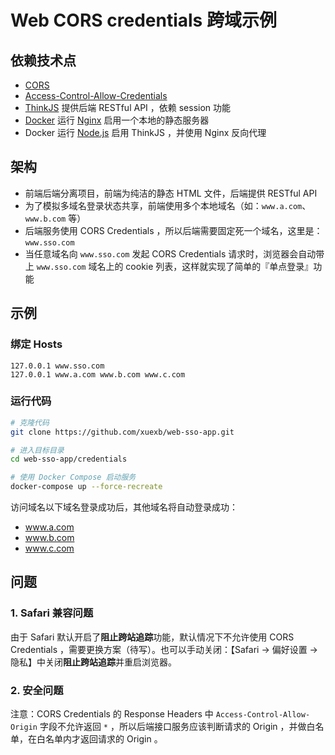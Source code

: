# Web CORS credentials 跨域示例

## 依赖技术点

- [CORS](https://developer.mozilla.org/zh-CN/docs/Web/HTTP/Access_control_CORS)
- [Access-Control-Allow-Credentials](https://developer.mozilla.org/en-US/docs/Web/HTTP/Headers/Access-Control-Allow-Credentials)
- [ThinkJS](https://thinkjs.org) 提供后端 RESTful API ，依赖 session 功能
- [Docker](https://www.docker.com) 运行 [Nginx](http://nginx.org/) 启用一个本地的静态服务器
- Docker 运行 [Node.js](https://nodejs.org) 启用 ThinkJS ，并使用 Nginx 反向代理

## 架构

- 前端后端分离项目，前端为纯洁的静态 HTML 文件，后端提供 RESTful API
- 为了模拟多域名登录状态共享，前端使用多个本地域名（如：`www.a.com`、`www.b.com` 等）
- 后端服务使用 CORS Credentials ，所以后端需要固定死一个域名，这里是：`www.sso.com`
- 当任意域名向 `www.sso.com` 发起 CORS Credentials 请求时，浏览器会自动带上 `www.sso.com` 域名上的 cookie 列表，这样就实现了简单的『单点登录』功能

## 示例

### 绑定 Hosts

```hosts
127.0.0.1 www.sso.com
127.0.0.1 www.a.com www.b.com www.c.com
```

### 运行代码

```bash
# 克隆代码
git clone https://github.com/xuexb/web-sso-app.git

# 进入目标目录
cd web-sso-app/credentials

# 使用 Docker Compose 启动服务
docker-compose up --force-recreate
```

访问域名以下域名登录成功后，其他域名将自动登录成功：

- www.a.com
- www.b.com
- www.c.com

## 问题

### 1. Safari 兼容问题

由于 Safari 默认开启了**阻止跨站追踪**功能，默认情况下不允许使用 CORS Credentials ，需要更换方案（待写）。也可以手动关闭：【Safari -> 偏好设置 -> 隐私】中关闭**阻止跨站追踪**并重启浏览器。

### 2. 安全问题

注意：CORS Credentials 的 Response Headers 中 `Access-Control-Allow-Origin` 字段不允许返回 `*` ，所以后端接口服务应该判断请求的 Origin ，并做白名单，在白名单内才返回请求的 Origin 。
